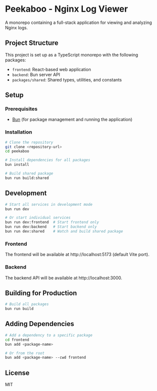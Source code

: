 # Peekaboo - Nginx Log Viewer

A monorepo containing a full-stack application for viewing and analyzing Nginx logs.

## Project Structure

This project is set up as a TypeScript monorepo with the following packages:

- `frontend`: React-based web application
- `backend`: Bun server API
- `packages/shared`: Shared types, utilities, and constants

## Setup

### Prerequisites

- [Bun](https://bun.sh/) (for package management and running the application)

### Installation

```bash
# Clone the repository
git clone <repository-url>
cd peekaboo

# Install dependencies for all packages
bun install

# Build shared package
bun run build:shared
```

## Development

```bash
# Start all services in development mode
bun run dev

# Or start individual services
bun run dev:frontend  # Start frontend only
bun run dev:backend   # Start backend only
bun run dev:shared    # Watch and build shared package
```

### Frontend

The frontend will be available at http://localhost:5173 (default Vite port).

### Backend

The backend API will be available at http://localhost:3000.

## Building for Production

```bash
# Build all packages
bun run build
```

## Adding Dependencies

```bash
# Add a dependency to a specific package
cd frontend
bun add <package-name>

# Or from the root
bun add <package-name> --cwd frontend
```

## License

MIT
